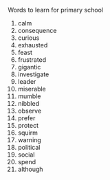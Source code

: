 Words to learn for primary school

1. calm
2. consequence
3. curious
4. exhausted
5. feast
6. frustrated
7. gigantic
8. investigate
9. leader
10. miserable
11. mumble
12. nibbled
13. observe
14. prefer
15. protect
16. squirm
17. warning
18. political
19. social
20. spend
21. although
